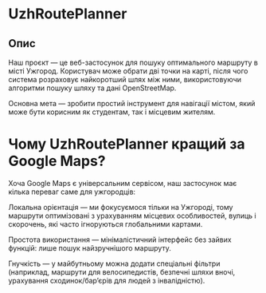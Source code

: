 # UzhRoutePlanner

## Опис
Наш проєкт — це веб-застосунок для пошуку оптимального маршруту в місті Ужгород. 
Користувач може обрати дві точки на карті, після чого система розраховує найкоротший шлях між ними, використовуючи алгоритми пошуку шляху та дані OpenStreetMap. 

Основна мета — зробити простий інструмент для навігації містом, який може бути корисним як студентам, так і місцевим жителям.

# Чому UzhRoutePlanner кращий за Google Maps?

Хоча Google Maps є універсальним сервісом, наш застосунок має кілька переваг саме для ужгородців:

Локальна орієнтація — ми фокусуємося тільки на Ужгороді, тому маршрути оптимізовані з урахуванням місцевих особливостей, вулиць і скорочень, які часто ігноруються глобальними картами.

Простота використання — мінімалістичний інтерфейс без зайвих функцій: лише пошук найзручнішого маршруту.

Гнучкість — у майбутньому можна додати спеціальні фільтри (наприклад, маршрути для велосипедистів, безпечні шляхи вночі, урахування сходинок/бар’єрів для людей з інвалідністю).